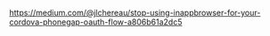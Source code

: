 https://medium.com/@jlchereau/stop-using-inappbrowser-for-your-cordova-phonegap-oauth-flow-a806b61a2dc5
